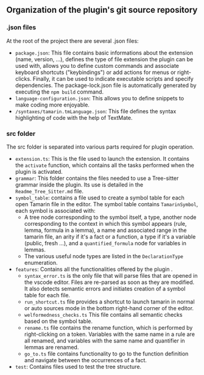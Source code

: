## Organization of the plugin's git source repository
###  .json files
At the root of the project there are several .json files:

- ```package.json```: This file contains basic informations about the extension (name, version, ...), defines the type of file extension the plugin can be used with, allows you to define custom commands and associate keyboard shortcuts ("keybindings") or add actions for menus or right-clicks. Finally, it can be used to indicate executable scripts and specify dependencies. The package-lock.json file is automatically generated by executing the ``npm build`` command.
- ```language-configuration.json```: This allows you to define snippets to make coding more enjoyable.
- ``/syntaxes/tamarin.tmLanguage.json``: This file defines the syntax highlighting of code with the help of TextMate.
### src folder

The src folder is separated into various parts required for plugin operation.

- ``extension.ts``: This is the file used to launch the extension. It contains the ``activate`` function, which contains all the tasks performed when the plugin is activated.
- ```grammar```: This folder contains the files needed to use a Tree-sitter grammar inside the plugin. Its use is detailed in the ``Readme_Tree_Sitter.md`` file.
- ``symbol_table``: contains a file used to create a symbol table for each open Tamarin file in the editor. The symbol table contains ```TamarinSymbol```,  each symbol is associated with:
	- A tree node corresponding to the symbol itself, a type, another node corresponding to the context in which this symbol appears (rule, lemma, formula in a lemma), a name and associated range in the tamarin file, an arity if it's a fact or a function, a type if it's a variable (public, fresh ...), and a ``quantified_formula`` node for variables in lemmas.
  - The various useful node types are listed in the ``DeclarationType`` enumeration.
- ```features```: Contains all the functionalities
offered by the plugin .
  - ```syntax_error.ts``` is the only file that will parse files that are opened in the vscode editor. Files are re-parsed as soon as they are modified. It also detects semantic errors and initiates creation of a symbol table for each file.
  - ```run_shortcut.ts``` file provides a shortcut to launch tamarin in normal or auto sources mode in the bottom right-hand corner of the editor.
  - ``welformedness_checks.ts`` This file contains all semantic checks based on the symbol table.
  - ``rename.ts`` file contains the rename function, which is performed by right-clicking on a token. Variables with the same name in a rule are all renamed, and variables with the same name and quantifier in lemmas are renamed.
   - ``go_to.ts`` file contains functionality to go to the function definition and navigate between the occurrences of a fact.
- ```test```: Contains files used to test the tree structure.
